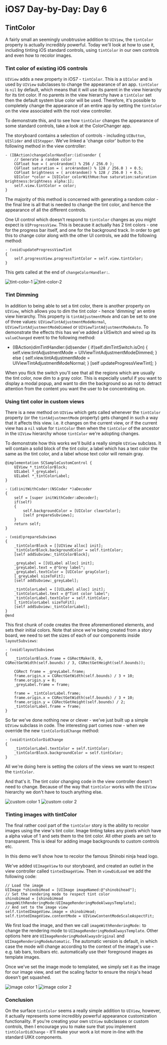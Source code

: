 # iOS7 Day-by-Day: Day 6
## TintColor

A fairly small an seemingly unobtrusive addition to `UIView`, the `tintColor`
property is actually incredibly powerful. Today we'll look at how to use it,
including tinting iOS standard controls, using `tintColor` in our own controls
and even how to recolor images.

### Tint color of existing iOS controls

`UIView` adds a new property in iOS7 - `tintColor`. This is a `UIColor` and is
used by `UIView` subclasses to change the appearance of an app. `tintColor` is
`nil` by default, which means that it will use its parent in the view hierarchy
for its tint color. If no parents in the view hierarchy have a `tintColor` set
then the default system blue color will be used. Therefore, it's possible to
completely change the appearance of an entire app by setting the `tintColor` on
the view associated with the root view controller.

To demonstrate this, and to see how `tintColor` changes the appearance of some
standard controls, take a look at the ColorChanger app.

The storyboard contains a selection of controls - including `UIButton`, `UISlider`
and `UIStepper`. We've linked a 'change color' button to the following method in
the view controller:

    - (IBAction)changeColorHandler:(id)sender {
        // Generate a random color
        CGFloat hue = ( arc4random() % 256 / 256.0 );
        CGFloat saturation = ( arc4random() % 128 / 256.0 ) + 0.5;
        CGFloat brightness = ( arc4random() % 128 / 256.0 ) + 0.5;
        UIColor *color = [UIColor colorWithHue:hue saturation:saturation brightness:brightness alpha:1];
        self.view.tintColor = color;
    }

The majority of this method is concerned with generating a random color - the
final line is all that is needed to change the tint color, and hence the appearance
of all the different controls.

One UI control which doesn't respond to `tintColor` changes as you might expect
is `UIProgressView`. This is because it actually has 2 tint colors - one for the
progress bar itself, and one for the background track. In order to get this to
change color along with the other UI controls, we add the following method:

    - (void)updateProgressViewTint
    {
        self.progressView.progressTintColor = self.view.tintColor;
    }

This gets called at the end of `changeColorHandler:`.

![tint-color-1](img/tint-color-1.png)
![tint-color-2](img/tint-color-2.png)

### Tint Dimming

In addition to being able to set a tint color, there is another property on
`UIView`, which allows you to dim the tint color - hence 'dimming' an entire
view hierarchy. This property is `tintAdjustmentMode` and can be set to one of
three values: `UIViewTintAdjustmentModeNormal`, `UIViewTintAdjustmentModeDimmed` or
`UIViewTintAdjustmentModeAuto`. To demonstrate the effects this has we've added
a UISwitch and wired up its `valueChanged` event to the following method:

- (IBAction)dimTintHandler:(id)sender {
    if(self.dimTintSwitch.isOn) {
        self.view.tintAdjustmentMode = UIViewTintAdjustmentModeDimmed;
    } else {
        self.view.tintAdjustmentMode = UIViewTintAdjustmentModeNormal;
    }
    [self updateProgressViewTint];
}

When you flick the switch you'll see that all the regions which are usually the
tint color, now dim to a gray color. This is especially useful if you want to
display a modal popup, and want to dim the background so as not to detract attention
from the content you want the user to be concentrating on.


### Using tint color in custom views

There is a new method on `UIView` which gets called whenever the `tintColor`
property (or the `tintAdjustmentMode` property) gets changed in such a way that
it affects this view. i.e. it changes on the current view, or if the current
view has a `nil` value for `tintColor` then when the `tintColor` of the ancestor
in the `UIView` hierarchy whose `tintColor` we're adopting changes.

To demonstrate how this works we'll build a really simple `UIView` subclass. It
will contain a solid block of the tint color, a label which has a text color the
same as the tint color, and a label whose text color will remain gray.

    @implementation SCSampleCustomControl {
        UIView *_tintColorBlock;
        UILabel *_greyLabel;
        UILabel *_tintColorLabel;
    }

    - (id)initWithCoder:(NSCoder *)aDecoder
    {
        self = [super initWithCoder:aDecoder];
        if(self)
        {
            self.backgroundColor = [UIColor clearColor];
            [self prepareSubviews];
        }
        return self;
    }

    - (void)prepareSubviews
    {
        _tintColorBlock = [[UIView alloc] init];
        _tintColorBlock.backgroundColor = self.tintColor;
        [self addSubview:_tintColorBlock];
        
        _greyLabel = [[UILabel alloc] init];
        _greyLabel.text = @"Grey label";
        _greyLabel.textColor = [UIColor grayColor];
        [_greyLabel sizeToFit];
        [self addSubview:_greyLabel];
        
        _tintColorLabel = [[UILabel alloc] init];
        _tintColorLabel.text = @"Tint color label";
        _tintColorLabel.textColor = self.tintColor;
        [_tintColorLabel sizeToFit];
        [self addSubview:_tintColorLabel];
    }
    @end

This first chunk of code creates the three aforementioned elements, and sets their
initial colors. Note that since we're being created from a story board, we need
to set the sizes of each of our components inside `layoutSubviews`:

    - (void)layoutSubviews
    {
        _tintColorBlock.frame = CGRectMake(0, 0, CGRectGetWidth(self.bounds) / 3, CGRectGetHeight(self.bounds));
        
        CGRect frame = _greyLabel.frame;
        frame.origin.x = CGRectGetWidth(self.bounds) / 3 + 10;
        frame.origin.y = 0;
        _greyLabel.frame = frame;
        
        frame = _tintColorLabel.frame;
        frame.origin.x = CGRectGetWidth(self.bounds) / 3 + 10;
        frame.origin.y = CGRectGetHeight(self.bounds) / 2;
        _tintColorLabel.frame = frame;
    }

So far we've done nothing new or clever - we've just built up a simple `UIView`
subclass in code. The interesting part comes now - when we override the new
`tintColorDidChange` method:

    - (void)tintColorDidChange
    {
        _tintColorLabel.textColor = self.tintColor;
        _tintColorBlock.backgroundColor = self.tintColor;
    }

All we're doing here is setting the colors of the views we want to respect the
`tintColor`.

And that's it. The tint color changing code in the view controller doesn't need
to change. Because of the way that `tintColor` works with the `UIView` hierarchy
we don't have to touch anything else.

![custom color 1](img/tint-color-custom-1.png)
![custom color 2](img/tint-color-custom-2.png)

### Tinting images with tintColor

The final rather cool part of the `tintColor` story is the ability to recolor
images using the view's tint color. Image tinting takes any pixels which have a
alpha value of 1 and sets them to the tint color. All other pixels are set to
transparent. This is ideal for adding image backgrounds to custom controls etc.

In this demo we'll show how to recolor the famous Shinobi ninja head logo.

We've added `UIImageView` to our storyboard, and created an outlet in the
view controller called `tintedImageView`. Then in `viewDidLoad` we add the following
code:

    // Load the image
    UIImage *shinobiHead = [UIImage imageNamed:@"shinobihead"];
    // Set the rendering mode to respect tint color
    shinobiHead = [shinobiHead imageWithRenderingMode:UIImageRenderingModeAlwaysTemplate];
    // And set to the image view
    self.tintedImageView.image = shinobiHead;
    self.tintedImageView.contentMode = UIViewContentModeScaleAspectFit;

We first load the image, and then we call `imageWithRenderingMode:` to change the
rendering mode to `UIImageRenderingModeAlwaysTemplate`. Other options here are
`UIImageRenderingModeAlwaysOriginal` and `UIImageRenderingModeAutomatic`. The
automatic version is default, in which case the mode will change according to the
context of the image's use - e.g. tab bars, toolbars etc. automatically use their
foreground images as template images.

Once we've set the image mode to templated, we simply set it as the image for our
image view, and set the scaling factor to ensure the ninja's head doesn't get
squashed.

![image color 1](img/tint-color-image-1.png)
![image color 2](img/tint-color-image-2.png)

### Conclusion

On the surface `tintColor` seems a really simple addition to `UIView`, however,
it actually represents some incredibly powerful appearance customization functionality.
If you're creating your own `UIView` subclasses or custom controls, then I
encourage you to make sure that you implement `tintColorDidChange` - it'll make
your work a lot more in-line with the standard UIKit components.

